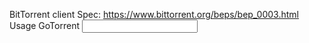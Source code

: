BitTorrent client 
Spec: https://www.bittorrent.org/beps/bep_0003.html
Usage GoTorrent <input torrent> <outpath file>
